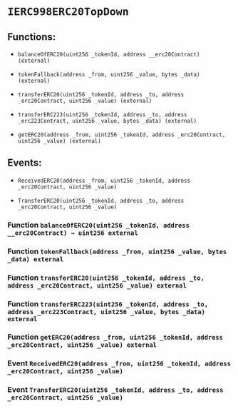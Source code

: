 # `IERC998ERC20TopDown`

## Functions:

- `balanceOfERC20(uint256 _tokenId, address __erc20Contract) (external)`

- `tokenFallback(address _from, uint256 _value, bytes _data) (external)`

- `transferERC20(uint256 _tokenId, address _to, address _erc20Contract, uint256 _value) (external)`

- `transferERC223(uint256 _tokenId, address _to, address _erc223Contract, uint256 _value, bytes _data) (external)`

- `getERC20(address _from, uint256 _tokenId, address _erc20Contract, uint256 _value) (external)`

## Events:

- `ReceivedERC20(address _from, uint256 _tokenId, address _erc20Contract, uint256 _value)`

- `TransferERC20(uint256 _tokenId, address _to, address _erc20Contract, uint256 _value)`

### Function `balanceOfERC20(uint256 _tokenId, address __erc20Contract) → uint256 external`

### Function `tokenFallback(address _from, uint256 _value, bytes _data) external`

### Function `transferERC20(uint256 _tokenId, address _to, address _erc20Contract, uint256 _value) external`

### Function `transferERC223(uint256 _tokenId, address _to, address _erc223Contract, uint256 _value, bytes _data) external`

### Function `getERC20(address _from, uint256 _tokenId, address _erc20Contract, uint256 _value) external`

### Event `ReceivedERC20(address _from, uint256 _tokenId, address _erc20Contract, uint256 _value)`

### Event `TransferERC20(uint256 _tokenId, address _to, address _erc20Contract, uint256 _value)`
